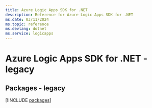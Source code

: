 ```yaml
---
title: Azure Logic Apps SDK for .NET
description: Reference for Azure Logic Apps SDK for .NET
ms.date: 03/11/2024
ms.topic: reference
ms.devlang: dotnet
ms.service: logicapps
---
```

# Azure Logic Apps SDK for .NET - legacy
## Packages - legacy
[!INCLUDE [packages](logic-apps-index.md)]